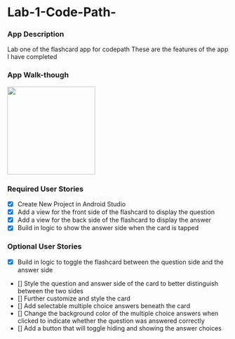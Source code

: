 # Lab-1-Code-Path-
### App Description
Lab one of the flashcard app for codepath
These are the features of the app I have completed
### App Walk-though
<img src="application-gif-app2.gif" width=200><br>
### Required User Stories
- [X] Create New Project in Android Studio
- [X] Add a view for the front side of the flashcard to display the question
- [X] Add a view for the back side of the flashcard to display the answer
- [X] Build in logic to show the answer side when the card is tapped
### Optional User Stories
- [X] Build in logic to toggle the flashcard between the question side and the answer side
- [] Style the question and answer side of the card to better distinguish between the two sides
- [] Further customize and style the card
- [] Add selectable multiple choice answers beneath the card
- [] Change the background color of the multiple choice answers when clicked to indicate whether the question was answered correctly
- [] Add a button that will toggle hiding and showing the answer choices



